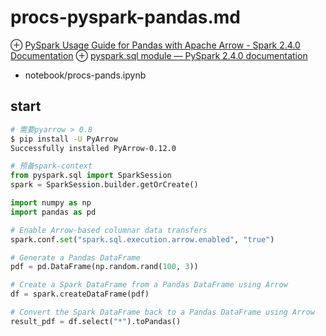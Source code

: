 # procs-pyspark-pandas.md
⊕ [PySpark Usage Guide for Pandas with Apache Arrow - Spark 2.4.0 Documentation](https://spark.apache.org/docs/latest/sql-pyspark-pandas-with-arrow.html)
⊕ [pyspark.sql module — PySpark 2.4.0 documentation](https://spark.apache.org/docs/latest/api/python/pyspark.sql.html#pyspark.sql.functions.pandas_udf)

+ notebook/procs-pands.ipynb

## start
```sh
# 需要pyarrow > 0.8
$ pip install -U PyArrow
Successfully installed PyArrow-0.12.0
```
```python
# 预备spark-context
from pyspark.sql import SparkSession
spark = SparkSession.builder.getOrCreate()
```

```python
import numpy as np
import pandas as pd

# Enable Arrow-based columnar data transfers
spark.conf.set("spark.sql.execution.arrow.enabled", "true")

# Generate a Pandas DataFrame
pdf = pd.DataFrame(np.random.rand(100, 3))

# Create a Spark DataFrame from a Pandas DataFrame using Arrow
df = spark.createDataFrame(pdf)

# Convert the Spark DataFrame back to a Pandas DataFrame using Arrow
result_pdf = df.select("*").toPandas()
```

